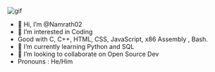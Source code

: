 

![gif](https://camo.githubusercontent.com/992babdffd8c74a1502de375fbdf7e4d54773242/68747470733a2f2f6d656469612e67697068792e636f6d2f6d656469612f53576f536b4e36447854737a71494b4571762f67697068792e676966)

- 👋 Hi, I’m @Namrath02
- 👀 I’m interested in Coding
- Good with C, C++, HTML, CSS, JavaScript, x86 Assembly , Bash.
- 🌱 I’m currently learning Python and SQL
- 💞️ I’m looking to collaborate on Open Source Dev
- Pronouns : He/Him

<!---
Namrath02/Namrath02 is a ✨ special ✨ repository because its `README.md` (this file) appears on your GitHub profile.
You can click the Preview link to take a look at your changes.
--->

